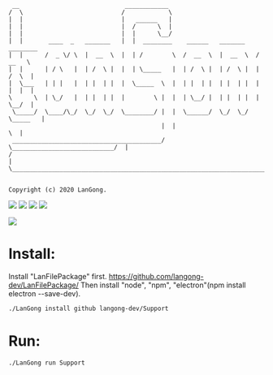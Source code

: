 ```
 __                             ____________
/  \                           /            \
|  |                           |   ______   |
|  |                           |  /      \  |
|  |                           |  |      \__/
|  |       ____  _   _______   |  |  ________    ______   _______    ________
|  |      /  _ \/ \  |  __  \  |  | /        \  /  __  \  |  __  \  /   __   \
|  |      | / \   |  | /  \ |  |  | \_____   |  | /  \ |  | /  \ |  |  /  \  |
|  \___   | | |   |  | |  | |  |  \_____  \  |  | |  | |  | |  | |  |  |  |  |
\      \  | \_/   |  | |  | |  |        \ |  |  | \__/ |  | |  | |  |  \__/  |
 \_____/  \____/\_/  \_/  \_/  \________/ |  |  \______/  \_/  \_/  \_____   |
                                          |  |                            \  |
 _________________________________________/  \____________________________/  |
/                                                                            |
\____________________________________________________________________________/


Copyright (c) 2020 LanGong.
```

![](https://img.shields.io/github/tag/langong-dev/Support.svg)
![](https://img.shields.io/github/release/langong-dev/Support.svg)
![](https://img.shields.io/github/stars/langong-dev/Support.svg)
![](https://img.shields.io/github/forks/langong-dev/Support.svg)

![](https://img.shields.io/badge/state-Service-brightgreen.svg?style=plastic)


# Install: 

Install "LanFilePackage" first. https://github.com/langong-dev/LanFilePackage/
Then install "node", "npm", "electron"(npm install electron --save-dev).

```bash
./LanGong install github langong-dev/Support
```

# Run:

```bash
./LanGong run Support
```
